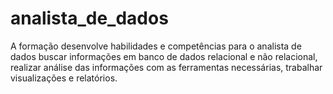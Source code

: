 # analista_de_dados
A formação desenvolve habilidades e competências para o analista de dados buscar informações em banco de dados relacional e não relacional, realizar análise das informações com as ferramentas necessárias, trabalhar visualizações e relatórios. 
